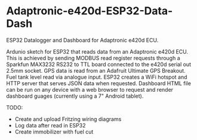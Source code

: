 # Adaptronic-e420d-ESP32-Data-Dash
ESP32 Datalogger and Dashboard for Adaptronic e420d ECU.

Ardunio sketch for ESP32 that reads data from an Adaptronic e420d ECU. This is achieved by sending MODBUS read register requests through a Sparkfun MAX3232 RS232 to TTL board connected to the e420d serial out 2.5mm socket. GPS data is read from an Adafruit Ultimate GPS Breakout. Fuel tank level read via analogue input. ESP32 creates a WiFi hotspot and HTTP server that serves JSON data when requested. Dashboard HTML file can be run on any device with a web browser to request and render dashboard guages (currently using a 7" Android tablet).

TODO:

* Create and upload Fritzing wiring diagrams
* Log data after read in ESP32
* Create immobilizer with fuel cut
